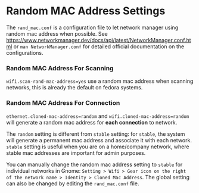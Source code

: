 # Random MAC Address Settings

The `rand_mac.conf` is a configuration file to let network manager using random mac address when possible.
See https://www.networkmanager.dev/docs/api/latest/NetworkManager.conf.html 
or `man NetworkManager.conf` for detailed official documentation on the configurations.

### Random MAC Address For Scanning

`wifi.scan-rand-mac-address=yes` use a random mac address when scanning networks,
this is already the default on fedora systems.

### Random MAC Address For Connection

`ethernet.cloned-mac-address=random` and `wifi.cloned-mac-address=random` 
will generate a random mac address for **each connection** to network.

The `random` setting is different from `stable` setting:
for `stable`, the system will generate a permanent mac address and associate it with each network.
`stable` setting is useful when you are on a home/company network, 
where stable mac addresses are important for admin purposes.

You can manually change the random mac address setting to `stable` for individual networks in Gnome: 
`Setting > Wifi > Gear icon on the right of the network name > Identity > Cloned Mac Address`.
The global setting can also be changed by editing the `rand_mac.conf` file.